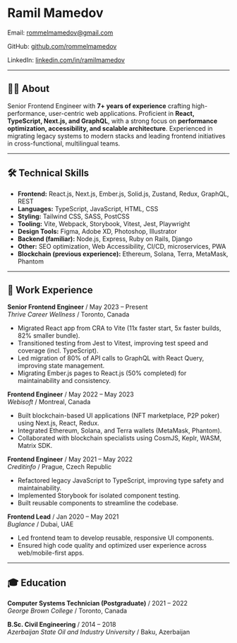 # Ramil Mamedov

Email: [rommelmamedov@gmail.com](mailto:rommelmamedov@gmail.com)

GitHub: [github.com/rommelmamedov](https://github.com/rommelmamedov)

LinkedIn: [linkedin.com/in/ramilmamedov](https://linkedin.com/in/ramilmamedov)

---

## 👨‍💻 About

Senior Frontend Engineer with **7+ years of experience** crafting high-performance, user-centric web applications. Proficient in **React, TypeScript, Next.js, and GraphQL**, with a strong focus on **performance optimization, accessibility, and scalable architecture**. Experienced in migrating legacy systems to modern stacks and leading frontend initiatives in cross-functional, multilingual teams.

---

## 🛠️ Technical Skills

* **Frontend:** React.js, Next.js, Ember.js, Solid.js, Zustand, Redux, GraphQL, REST
* **Languages:** TypeScript, JavaScript, HTML, CSS
* **Styling:** Tailwind CSS, SASS, PostCSS
* **Tooling:** Vite, Webpack, Storybook, Vitest, Jest, Playwright
* **Design Tools:** Figma, Adobe XD, Photoshop, Illustrator
* **Backend (familiar):** Node.js, Express, Ruby on Rails, Django
* **Other:** SEO optimization, Web Accessibility, CI/CD, microservices, PWA
* **Blockchain (previous experience):** Ethereum, Solana, Terra, MetaMask, Phantom

---

## 💼 Work Experience

**Senior Frontend Engineer** / May 2023 – Present
<br/>
*Thrive Career Wellness* / Toronto, Canada

* Migrated React app from CRA to Vite (11x faster start, 5x faster builds, 82% smaller bundle).
* Transitioned testing from Jest to Vitest, improving test speed and coverage (incl. TypeScript).
* Led migration of 80% of API calls to GraphQL with React Query, improving state management.
* Migrating Ember.js pages to React.js (50% completed) for maintainability and consistency.

**Frontend Engineer** / May 2022 – May 2023
<br/>
*Webisoft* / Montreal, Canada

* Built blockchain-based UI applications (NFT marketplace, P2P poker) using Next.js, React, Redux.
* Integrated Ethereum, Solana, and Terra wallets (MetaMask, Phantom).
* Collaborated with blockchain specialists using CosmJS, Keplr, WASM, Matrix SDK.

**Frontend Engineer** / May 2021 – May 2022
<br/>
*Creditinfo* / Prague, Czech Republic

* Refactored legacy JavaScript to TypeScript, improving type safety and maintainability.
* Implemented Storybook for isolated component testing.
* Built reusable components to streamline the codebase.

**Frontend Lead** / Jan 2020 – May 2021
<br/>
*Buglance* / Dubai, UAE

* Led frontend team to develop reusable, responsive UI components.
* Ensured high code quality and optimized user experience across web/mobile-first apps.

---

## 🎓 Education

**Computer Systems Technician (Postgraduate)** / 2021 – 2022
<br/>
*George Brown College* / Toronto, Canada

**B.Sc. Civil Engineering** / 2014 – 2018
<br/>
*Azerbaijan State Oil and Industry University* / Baku, Azerbaijan
